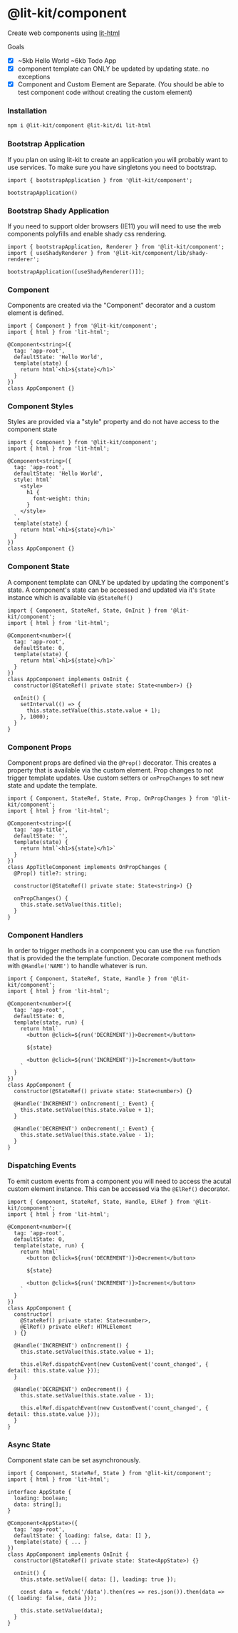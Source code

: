# @lit-kit/component

Create web components using [lit-html](https://lit-html.polymer-project.org/)

Goals

- [x] ~5kb Hello World ~6kb Todo App
- [x] component template can ONLY be updated by updating state. no exceptions
- [x] Component and Custom Element are Separate. (You should be able to test component code without creating the custom element)

### Installation

```BASH
npm i @lit-kit/component @lit-kit/di lit-html
```

### Bootstrap Application

If you plan on using lit-kit to create an application you will probably want to use services. To make sure you have singletons you need to bootstrap.

```TS
import { bootstrapApplication } from '@lit-kit/component';

bootstrapApplication()
```

### Bootstrap Shady Application

If you need to support older browsers (IE11) you will need to use the web components polyfills and enable shady css rendering.

```TS
import { bootstrapApplication, Renderer } from '@lit-kit/component';
import { useShadyRenderer } from '@lit-kit/component/lib/shady-renderer';

bootstrapApplication([useShadyRenderer()]);
```

### Component

Components are created via the "Component" decorator and a custom element is defined.

```TS
import { Component } from '@lit-kit/component';
import { html } from 'lit-html';

@Component<string>({
  tag: 'app-root',
  defaultState: 'Hello World',
  template(state) {
    return html`<h1>${state}</h1>`
  }
})
class AppComponent {}
```

### Component Styles

Styles are provided via a "style" property and do not have access to the component state

```TS
import { Component } from '@lit-kit/component';
import { html } from 'lit-html';

@Component<string>({
  tag: 'app-root',
  defaultState: 'Hello World',
  style: html`
    <style>
      h1 {
        font-weight: thin;
      }
    </style>
  `,
  template(state) {
    return html`<h1>${state}</h1>`
  }
})
class AppComponent {}
```

### Component State

A component template can ONLY be updated by updating the component's state.
A component's state can be accessed and updated via it's `State` instance which is available via `@StateRef()`

```TS
import { Component, StateRef, State, OnInit } from '@lit-kit/component';
import { html } from 'lit-html';

@Component<number>({
  tag: 'app-root',
  defaultState: 0,
  template(state) {
    return html`<h1>${state}</h1>`
  }
})
class AppComponent implements OnInit {
  constructor(@StateRef() private state: State<number>) {}

  onInit() {
    setInterval(() => {
      this.state.setValue(this.state.value + 1);
    }, 1000);
  }
}
```

### Component Props

Component props are defined via the `@Prop()` decorator. This creates a property that is available via the custom element.
Prop changes to not trigger template updates. Use custom setters or `onPropChanges` to set new state and update the template.

```TS
import { Component, StateRef, State, Prop, OnPropChanges } from '@lit-kit/component';
import { html } from 'lit-html';

@Component<string>({
  tag: 'app-title',
  defaultState: '',
  template(state) {
    return html`<h1>${state}</h1>`
  }
})
class AppTitleComponent implements OnPropChanges {
  @Prop() title?: string;

  constructor(@StateRef() private state: State<string>) {}

  onPropChanges() {
    this.state.setValue(this.title);
  }
}
```

### Component Handlers

In order to trigger methods in a component you can use the `run` function that is provided the the template function.
Decorate component methods with `@Handle('NAME')` to handle whatever is run.

```TS
import { Component, StateRef, State, Handle } from '@lit-kit/component';
import { html } from 'lit-html';

@Component<number>({
  tag: 'app-root',
  defaultState: 0,
  template(state, run) {
    return html`
      <button @click=${run('DECREMENT')}>Decrement</button>

      ${state}

      <button @click=${run('INCREMENT')}>Increment</button>
    `
  }
})
class AppComponent {
  constructor(@StateRef() private state: State<number>) {}

  @Handle('INCREMENT') onIncrement(_: Event) {
    this.state.setValue(this.state.value + 1);
  }

  @Handle('DECREMENT') onDecrement(_: Event) {
    this.state.setValue(this.state.value - 1);
  }
}
```

### Dispatching Events

To emit custom events from a component you will need to access the acutal custom element instance.
This can be accessed via the `@ElRef()` decorator.

```TS
import { Component, StateRef, State, Handle, ElRef } from '@lit-kit/component';
import { html } from 'lit-html';

@Component<number>({
  tag: 'app-root',
  defaultState: 0,
  template(state, run) {
    return html`
      <button @click=${run('DECREMENT')}>Decrement</button>

      ${state}

      <button @click=${run('INCREMENT')}>Increment</button>
    `
  }
})
class AppComponent {
  constructor(
    @StateRef() private state: State<number>,
    @ElRef() private elRef: HTMLElement
  ) {}

  @Handle('INCREMENT') onIncrement() {
    this.state.setValue(this.state.value + 1);

    this.elRef.dispatchEvent(new CustomEvent('count_changed', { detail: this.state.value }));
  }

  @Handle('DECREMENT') onDecrement() {
    this.state.setValue(this.state.value - 1);

    this.elRef.dispatchEvent(new CustomEvent('count_changed', { detail: this.state.value }));
  }
}
```

### Async State

Component state can be set asynchronously.

```TS
import { Component, StateRef, State } from '@lit-kit/component';
import { html } from 'lit-html';

interface AppState {
  loading: boolean;
  data: string[];
}

@Component<AppState>({
  tag: 'app-root',
  defaultState: { loading: false, data: [] },
  template(state) { ... }
})
class AppComponent implements OnInit {
  constructor(@StateRef() private state: State<AppState>) {}

  onInit() {
    this.state.setValue({ data: [], loading: true });

    const data = fetch('/data').then(res => res.json()).then(data => ({ loading: false, data }));

    this.state.setValue(data);
  }
}
```
